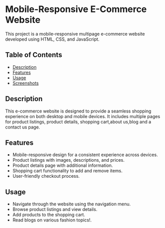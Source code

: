 # Mobile-Responsive E-Commerce Website

This project is a mobile-responsive multipage e-commerce website developed using HTML, CSS, and JavaScript.

## Table of Contents

- [Description](#description)
- [Features](#features)
- [Usage](#usage)
- [Screenshots](#screenshots)

## Description

This e-commerce website is designed to provide a seamless shopping experience on both desktop and mobile devices. It includes multiple pages for product listings, product details, shopping cart,about us,blog and a contact us page.

## Features

- Mobile-responsive design for a consistent experience across devices.
- Product listings with images, descriptions, and prices.
- Product details page with additional information.
- Shopping cart functionality to add and remove items.
- User-friendly checkout process.

## Usage
- Navigate through the website using the navigation menu.
- Browse product listings and view details.
- Add products to the shopping cart.
- Read blogs on various fashion topics!.


